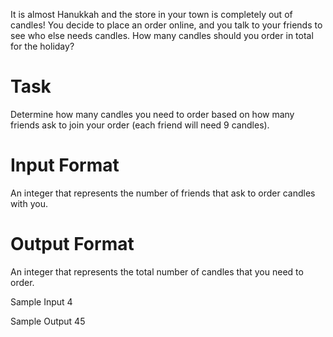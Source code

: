 It is almost Hanukkah and the store in your town is completely out of candles! You decide to place an order online, and you talk to your friends to see who else needs candles. How many candles should you order in total for the holiday? 

# Task 
Determine how many candles you need to order based on how many friends ask to join your order (each friend will need 9 candles).

# Input Format 
An integer that represents the number of friends that ask to order candles with you.

# Output Format 
An integer that represents the total number of candles that you need to order.

Sample Input 
4

Sample Output 
45